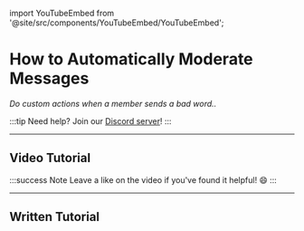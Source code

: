 import YouTubeEmbed from '@site/src/components/YouTubeEmbed/YouTubeEmbed';

# How to Automatically Moderate Messages
*Do custom actions when a member sends a bad word..*

:::tip
Need help? Join our [Discord server](https://dsc.gg/inventutor)!
:::

***

## Video Tutorial

<YouTubeEmbed videoId="H-VAmsNr2Gs" title="YouTube Video" />

:::success Note
Leave a like on the video if you've found it helpful! 😄
:::

***

## Written Tutorial


